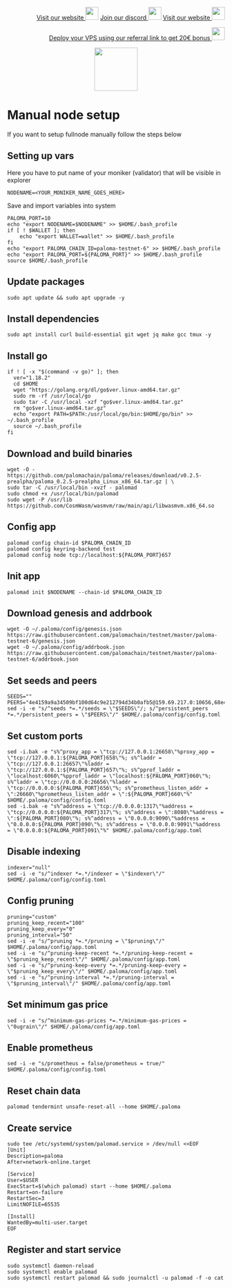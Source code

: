 <p style="font-size:14px" align="right">
<a href="https://kjnodes.com/" target="_blank">Visit our website <img src="https://user-images.githubusercontent.com/50621007/168689709-7e537ca6-b6b8-4adc-9bd0-186ea4ea4aed.png" width="30"/></a>
<a href="https://discord.gg/EY35ZzXY" target="_blank">Join our discord <img src="https://user-images.githubusercontent.com/50621007/176236430-53b0f4de-41ff-41f7-92a1-4233890a90c8.png" width="30"/></a>
<a href="https://kjnodes.com/" target="_blank">Visit our website <img src="https://user-images.githubusercontent.com/50621007/168689709-7e537ca6-b6b8-4adc-9bd0-186ea4ea4aed.png" width="30"/></a>
</p>

<p style="font-size:14px" align="right">
<a href="https://hetzner.cloud/?ref=y8pQKS2nNy7i" target="_blank">Deploy your VPS using our referral link to get 20€ bonus <img src="https://user-images.githubusercontent.com/50621007/174612278-11716b2a-d662-487e-8085-3686278dd869.png" width="30"/></a>
</p>

<p align="center">
  <img height="100" height="auto" src="https://user-images.githubusercontent.com/50621007/172488614-7d93b016-5fe4-4a51-99e2-67da5875ab7a.png">
</p>

# Manual node setup
If you want to setup fullnode manually follow the steps below

## Setting up vars
Here you have to put name of your moniker (validator) that will be visible in explorer
```
NODENAME=<YOUR_MONIKER_NAME_GOES_HERE>
```

Save and import variables into system
```
PALOMA_PORT=10
echo "export NODENAME=$NODENAME" >> $HOME/.bash_profile
if [ ! $WALLET ]; then
	echo "export WALLET=wallet" >> $HOME/.bash_profile
fi
echo "export PALOMA_CHAIN_ID=paloma-testnet-6" >> $HOME/.bash_profile
echo "export PALOMA_PORT=${PALOMA_PORT}" >> $HOME/.bash_profile
source $HOME/.bash_profile
```

## Update packages
```
sudo apt update && sudo apt upgrade -y
```

## Install dependencies
```
sudo apt install curl build-essential git wget jq make gcc tmux -y
```

## Install go
```
if ! [ -x "$(command -v go)" ]; then
  ver="1.18.2"
  cd $HOME
  wget "https://golang.org/dl/go$ver.linux-amd64.tar.gz"
  sudo rm -rf /usr/local/go
  sudo tar -C /usr/local -xzf "go$ver.linux-amd64.tar.gz"
  rm "go$ver.linux-amd64.tar.gz"
  echo "export PATH=$PATH:/usr/local/go/bin:$HOME/go/bin" >> ~/.bash_profile
  source ~/.bash_profile
fi
```

## Download and build binaries
```
wget -O - https://github.com/palomachain/paloma/releases/download/v0.2.5-prealpha/paloma_0.2.5-prealpha_Linux_x86_64.tar.gz | \
sudo tar -C /usr/local/bin -xvzf - palomad
sudo chmod +x /usr/local/bin/palomad
sudo wget -P /usr/lib https://github.com/CosmWasm/wasmvm/raw/main/api/libwasmvm.x86_64.so
```

## Config app
```
palomad config chain-id $PALOMA_CHAIN_ID
palomad config keyring-backend test
palomad config node tcp://localhost:${PALOMA_PORT}657
```

## Init app
```
palomad init $NODENAME --chain-id $PALOMA_CHAIN_ID
```

## Download genesis and addrbook
```
wget -O ~/.paloma/config/genesis.json https://raw.githubusercontent.com/palomachain/testnet/master/paloma-testnet-6/genesis.json
wget -O ~/.paloma/config/addrbook.json https://raw.githubusercontent.com/palomachain/testnet/master/paloma-testnet-6/addrbook.json
```

## Set seeds and peers
```
SEEDS=""
PEERS="4e4159a9a34509bf100d64c9e212794d34b0afb5@159.69.217.0:10656,68e4fb7ed3c792a3cf6f8c43d984d23c513b66f4@146.19.24.34:16656,5062d64908be0c55c46fb9a53af6172034b9bad7@139.59.241.140:26656,484e0d3cc02ba868d4ad68ec44caf89dd14d1845@135.181.133.93:33656,2d81fe626fcbeb39baa7f0e5f80ce397c87b2ee1@185.144.99.227:26656,97558c8ff616932dc17aa1d6ee1beb7c20e76ee1@85.12.236.11:36656,22363c50e4fcc75084d927f150636048c66b85c2@65.21.143.79:21556,983c19423a0c9a4a444d6ccd76a73ecac523b868@78.47.128.136:26656,b9c270178981db59781c3fc8f6aaed6e32adfa01@142.132.226.57:10656,ad5905c475cd13b31284c9e29ac0e388ea4068b1@135.181.59.162:21656,7bcd621295f802c5b1d7be498ec57112b8d311a9@65.108.218.48:10656"
sed -i -e "s/^seeds *=.*/seeds = \"$SEEDS\"/; s/^persistent_peers *=.*/persistent_peers = \"$PEERS\"/" $HOME/.paloma/config/config.toml
```

## Set custom ports
```
sed -i.bak -e "s%^proxy_app = \"tcp://127.0.0.1:26658\"%proxy_app = \"tcp://127.0.0.1:${PALOMA_PORT}658\"%; s%^laddr = \"tcp://127.0.0.1:26657\"%laddr = \"tcp://127.0.0.1:${PALOMA_PORT}657\"%; s%^pprof_laddr = \"localhost:6060\"%pprof_laddr = \"localhost:${PALOMA_PORT}060\"%; s%^laddr = \"tcp://0.0.0.0:26656\"%laddr = \"tcp://0.0.0.0:${PALOMA_PORT}656\"%; s%^prometheus_listen_addr = \":26660\"%prometheus_listen_addr = \":${PALOMA_PORT}660\"%" $HOME/.paloma/config/config.toml
sed -i.bak -e "s%^address = \"tcp://0.0.0.0:1317\"%address = \"tcp://0.0.0.0:${PALOMA_PORT}317\"%; s%^address = \":8080\"%address = \":${PALOMA_PORT}080\"%; s%^address = \"0.0.0.0:9090\"%address = \"0.0.0.0:${PALOMA_PORT}090\"%; s%^address = \"0.0.0.0:9091\"%address = \"0.0.0.0:${PALOMA_PORT}091\"%" $HOME/.paloma/config/app.toml
```

## Disable indexing
```
indexer="null"
sed -i -e "s/^indexer *=.*/indexer = \"$indexer\"/" $HOME/.paloma/config/config.toml
```

## Config pruning
```
pruning="custom"
pruning_keep_recent="100"
pruning_keep_every="0"
pruning_interval="50"
sed -i -e "s/^pruning *=.*/pruning = \"$pruning\"/" $HOME/.paloma/config/app.toml
sed -i -e "s/^pruning-keep-recent *=.*/pruning-keep-recent = \"$pruning_keep_recent\"/" $HOME/.paloma/config/app.toml
sed -i -e "s/^pruning-keep-every *=.*/pruning-keep-every = \"$pruning_keep_every\"/" $HOME/.paloma/config/app.toml
sed -i -e "s/^pruning-interval *=.*/pruning-interval = \"$pruning_interval\"/" $HOME/.paloma/config/app.toml
```

## Set minimum gas price
```
sed -i -e "s/^minimum-gas-prices *=.*/minimum-gas-prices = \"0ugrain\"/" $HOME/.paloma/config/app.toml
```

## Enable prometheus
```
sed -i -e "s/prometheus = false/prometheus = true/" $HOME/.paloma/config/config.toml
```

## Reset chain data
```
palomad tendermint unsafe-reset-all --home $HOME/.paloma
```

## Create service
```
sudo tee /etc/systemd/system/palomad.service > /dev/null <<EOF
[Unit]
Description=paloma
After=network-online.target

[Service]
User=$USER
ExecStart=$(which palomad) start --home $HOME/.paloma
Restart=on-failure
RestartSec=3
LimitNOFILE=65535

[Install]
WantedBy=multi-user.target
EOF
```

## Register and start service
```
sudo systemctl daemon-reload
sudo systemctl enable palomad
sudo systemctl restart palomad && sudo journalctl -u palomad -f -o cat
```
